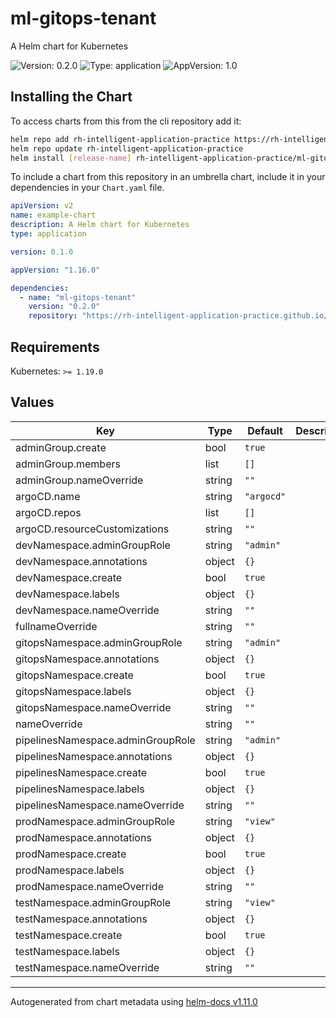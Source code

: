 # ml-gitops-tenant

A Helm chart for Kubernetes

![Version: 0.2.0](https://img.shields.io/badge/Version-0.2.0-informational?style=flat-square) ![Type: application](https://img.shields.io/badge/Type-application-informational?style=flat-square) ![AppVersion: 1.0](https://img.shields.io/badge/AppVersion-1.0-informational?style=flat-square)

## Installing the Chart

To access charts from this from the cli repository add it:

```sh
helm repo add rh-intelligent-application-practice https://rh-intelligent-application-practice.github.io/helm-charts/
helm repo update rh-intelligent-application-practice
helm install [release-name] rh-intelligent-application-practice/ml-gitops-tenant
```

To include a chart from this repository in an umbrella chart, include it in your dependencies in your `Chart.yaml` file.

```yaml
apiVersion: v2
name: example-chart
description: A Helm chart for Kubernetes
type: application

version: 0.1.0

appVersion: "1.16.0"

dependencies:
  - name: "ml-gitops-tenant"
    version: "0.2.0"
    repository: "https://rh-intelligent-application-practice.github.io/helm-charts/"
```

## Requirements

Kubernetes: `>= 1.19.0`

## Values

| Key | Type | Default | Description |
|-----|------|---------|-------------|
| adminGroup.create | bool | `true` |  |
| adminGroup.members | list | `[]` |  |
| adminGroup.nameOverride | string | `""` |  |
| argoCD.name | string | `"argocd"` |  |
| argoCD.repos | list | `[]` |  |
| argoCD.resourceCustomizations | string | `""` |  |
| devNamespace.adminGroupRole | string | `"admin"` |  |
| devNamespace.annotations | object | `{}` |  |
| devNamespace.create | bool | `true` |  |
| devNamespace.labels | object | `{}` |  |
| devNamespace.nameOverride | string | `""` |  |
| fullnameOverride | string | `""` |  |
| gitopsNamespace.adminGroupRole | string | `"admin"` |  |
| gitopsNamespace.annotations | object | `{}` |  |
| gitopsNamespace.create | bool | `true` |  |
| gitopsNamespace.labels | object | `{}` |  |
| gitopsNamespace.nameOverride | string | `""` |  |
| nameOverride | string | `""` |  |
| pipelinesNamespace.adminGroupRole | string | `"admin"` |  |
| pipelinesNamespace.annotations | object | `{}` |  |
| pipelinesNamespace.create | bool | `true` |  |
| pipelinesNamespace.labels | object | `{}` |  |
| pipelinesNamespace.nameOverride | string | `""` |  |
| prodNamespace.adminGroupRole | string | `"view"` |  |
| prodNamespace.annotations | object | `{}` |  |
| prodNamespace.create | bool | `true` |  |
| prodNamespace.labels | object | `{}` |  |
| prodNamespace.nameOverride | string | `""` |  |
| testNamespace.adminGroupRole | string | `"view"` |  |
| testNamespace.annotations | object | `{}` |  |
| testNamespace.create | bool | `true` |  |
| testNamespace.labels | object | `{}` |  |
| testNamespace.nameOverride | string | `""` |  |

----------------------------------------------
Autogenerated from chart metadata using [helm-docs v1.11.0](https://github.com/norwoodj/helm-docs/releases/v1.11.0)
